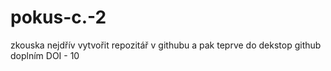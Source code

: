 # pokus-c.-2
zkouska nejdřív vytvořit repozitář v githubu a pak teprve do dekstop github
doplním DOI - 10
